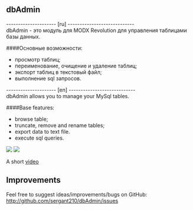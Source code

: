 ## dbAdmin

--------------------- [ru] ----------------------------  
dbAdmin - это модуль для MODX Revolution для управления таблицами базы данных.  
 
####Основные возможности:  
- просмотр таблиц;
- переименование, очищение и удаление таблиц;
- экспорт таблиц в текстовый файл;
- выполнение sql запросов.

--------------------- [en] ----------------------------  
dbAdmin allows you to manage your MySql tables.  

####Base features:
- browse table;
- truncate, remove and rename tables;
- export data to text file.
- execute sql queries.

[![](https://file.modx.pro/files/7/d/9/7d9bbd55381eb03ed3022f179d6dfa6bs.jpg)](https://file.modx.pro/files/7/d/9/7d9bbd55381eb03ed3022f179d6dfa6b.png)
[![](https://file.modx.pro/files/c/b/a/cba093ec82685bd808a4050a4ef4d7e9s.jpg)](https://file.modx.pro/files/c/b/a/cba093ec82685bd808a4050a4ef4d7e9.png)

A short [video](https://youtu.be/Qnm2a8vsqiU)
## Improvements
Feel free to suggest ideas/improvements/bugs on GitHub:
http://github.com/sergant210/dbAdmin/issues
